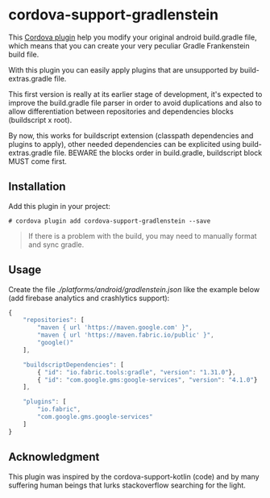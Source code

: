 
# cordova-support-gradlenstein

This [Cordova plugin](https://www.npmjs.com/package/cordova-support-gradlenstein) help you modify your original android build.gradle file, which means that you can create your very peculiar Gradle Frankenstein build file.

With this plugin you can easily apply plugins that are unsupported by build-extras.gradle file.

This first version is really at its earlier stage of development, it's expected to improve the build.gradle file parser in order to avoid duplications and also to allow differentiation between repositories and dependencies blocks (buildscript x root).

By now, this works for buildscript extension (classpath dependencies and plugins to apply), other needed dependencies can be explicited using build-extras.gradle file.
BEWARE the blocks order in build.gradle, buildscript block MUST come first. 

## Installation

Add this plugin in your project:

``` shell
# cordova plugin add cordova-support-gradlenstein --save
```

> If there is a problem with the build, you may need to manually format and sync gradle.

## Usage

Create the file *./platforms/android/gradlenstein.json* like the example below (add firebase analytics and crashlytics support):

``` javascript
{
	"repositories": [
		"maven { url 'https://maven.google.com' }",
		"maven { url 'https://maven.fabric.io/public' }",
		"google()"
	],

	"buildscriptDependencies": [
		{ "id": "io.fabric.tools:gradle", "version": "1.31.0"},
		{ "id": "com.google.gms:google-services", "version": "4.1.0"}
	],

	"plugins": [
		"io.fabric",
		"com.google.gms.google-services"
	]	
}
```

## Acknowledgment

This plugin was inspired by the cordova-support-kotlin (code) and by many suffering human beings that lurks stackoverflow searching for the light.  
